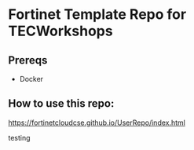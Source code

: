 # Fortinet Template Repo for TECWorkshops

## Prereqs
  - Docker
 
## How to use this repo:
https://fortinetcloudcse.github.io/UserRepo/index.html

testing
